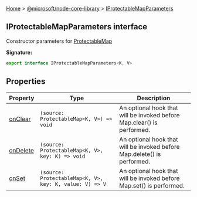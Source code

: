 [Home](./index) &gt; [@microsoft/node-core-library](./node-core-library.md) &gt; [IProtectableMapParameters](./node-core-library.iprotectablemapparameters.md)

## IProtectableMapParameters interface

Constructor parameters for [ProtectableMap](./node-core-library.protectablemap.md)

<b>Signature:</b>

```typescript
export interface IProtectableMapParameters<K, V> 
```

## Properties

|  Property | Type | Description |
|  --- | --- | --- |
|  [onClear](./node-core-library.iprotectablemapparameters.onclear.md) | `(source: ProtectableMap<K, V>) => void` | An optional hook that will be invoked before Map.clear() is performed. |
|  [onDelete](./node-core-library.iprotectablemapparameters.ondelete.md) | `(source: ProtectableMap<K, V>, key: K) => void` | An optional hook that will be invoked before Map.delete() is performed. |
|  [onSet](./node-core-library.iprotectablemapparameters.onset.md) | `(source: ProtectableMap<K, V>, key: K, value: V) => V` | An optional hook that will be invoked before Map.set() is performed. |

